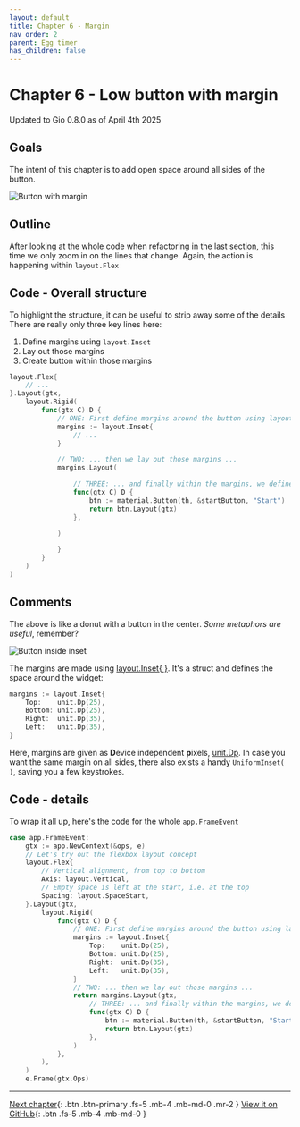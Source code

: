 ```yaml
---
layout: default
title: Chapter 6 - Margin
nav_order: 2
parent: Egg timer
has_children: false
---
```


# Chapter 6 - Low button with margin

Updated to Gio 0.8.0 as of April 4th 2025

## Goals

The intent of this chapter is to add open space around all sides of the button.

![Button with margin](06_button_low_margin.png)

## Outline

After looking at the whole code when refactoring in the last section, this time we only zoom in on the lines that change. Again, the action is happening within `layout.Flex`

## Code - Overall structure

To highlight the structure, it can be useful to strip away some of the details
There are really only three key lines here:

1.  Define margins using `layout.Inset`
2.  Lay out those margins
3.  Create button within those margins

```go
layout.Flex{
    // ...
}.Layout(gtx,
    layout.Rigid(
        func(gtx C) D {
            // ONE: First define margins around the button using layout.Inset ...
            margins := layout.Inset{
                // ...
            }

            // TWO: ... then we lay out those margins ...
            margins.Layout(

                // THREE: ... and finally within the margins, we define and lay out the button
                func(gtx C) D {
                    btn := material.Button(th, &startButton, "Start")
                    return btn.Layout(gtx)
                },

            )

            }
        }
    )
)

```

## Comments

The above is like a donut with a button in the center. _Some metaphors are useful_, remember?

![Button inside inset](06_button_inside_inset.jpeg)

The margins are made using [layout.Inset{ }](https://pkg.go.dev/gioui.org/layout?utm_source=gopls#Inset). It's a struct and defines the space around the widget:

```go
margins := layout.Inset{
    Top:    unit.Dp(25),
    Bottom: unit.Dp(25),
    Right:  unit.Dp(35),
    Left:   unit.Dp(35),
}
```

Here, margins are given as **D**evice independent **p**ixels, [unit.Dp](https://pkg.go.dev/gioui.org/unit?utm_source=gopls#Dp). In case you want the same margin on all sides, there also exists a handy `UniformInset( )`, saving you a few keystrokes.

## Code - details

To wrap it all up, here's the code for the whole `app.FrameEvent`

```go
case app.FrameEvent:
    gtx := app.NewContext(&ops, e)
    // Let's try out the flexbox layout concept
    layout.Flex{
        // Vertical alignment, from top to bottom
        Axis: layout.Vertical,
        // Empty space is left at the start, i.e. at the top
        Spacing: layout.SpaceStart,
    }.Layout(gtx,
        layout.Rigid(
            func(gtx C) D {
                // ONE: First define margins around the button using layout.Inset ...
                margins := layout.Inset{
                    Top:    unit.Dp(25),
                    Bottom: unit.Dp(25),
                    Right:  unit.Dp(35),
                    Left:   unit.Dp(35),
                }
                // TWO: ... then we lay out those margins ...
                return margins.Layout(gtx,
                    // THREE: ... and finally within the margins, we ddefine and lay out the button
                    func(gtx C) D {
                        btn := material.Button(th, &startButton, "Start")
                        return btn.Layout(gtx)
                    },
                )
            },
        ),
    )
    e.Frame(gtx.Ops)

```

---

[Next chapter](07_progressbar.md){: .btn .btn-primary .fs-5 .mb-4 .mb-md-0 .mr-2 }
[View it on GitHub](https://github.com/jonegil/gui-with-gio/tree/main/egg_timer){: .btn .fs-5 .mb-4 .mb-md-0 }
